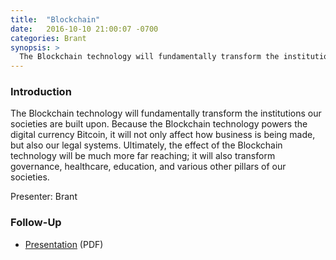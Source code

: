 ```yaml
---
title:  "Blockchain"
date:   2016-10-10 21:00:07 -0700
categories: Brant
synopsis: > 
  The Blockchain technology will fundamentally transform the institutions our societies are built upon. Because the Blockchain technology powers the digital currency Bitcoin, it will not only affect how business is being made, but also our legal systems. Ultimately, the effect of the Blockchain technology will be much more far reaching; it will also transform governance, healthcare, education, and various other pillars of our societies.
---
```


### Introduction

The Blockchain technology will fundamentally transform the institutions our societies are built upon. Because the Blockchain technology powers the digital currency Bitcoin, it will not only affect how business is being made, but also our legal systems. Ultimately, the effect of the Blockchain technology will be much more far reaching; it will also transform governance, healthcare, education, and various other pillars of our societies.

Presenter: Brant

### Follow-Up

* [Presentation](/assets/present/2016/blockchain.pdf) (PDF) 
